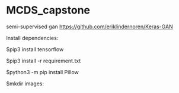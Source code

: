 # MCDS_capstone
semi-supervised gan
https://github.com/eriklindernoren/Keras-GAN

Install dependencies:

$pip3 install tensorflow

$pip3 install -r requirement.txt

$python3 -m pip install Pillow

$mkdir images:

